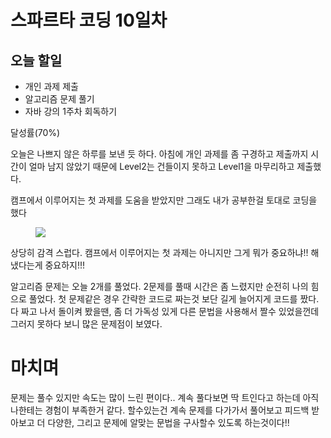 # 스파르타 코딩 10일차

## 오늘 할일 

- 개인 과제 제출 
- 알고리즘 문제 풀기
- 자바 강의 1주차 회독하기 

달성률(70%)

오늘은 나쁘지 않은 하루를 보낸 듯 하다. 아침에 개인 과제를 좀 구경하고 제출까지 시간이 얼마 남지 않았기 때문에 
Level2는 건들이지 못하고 Level1을 마무리하고 제출했다. 

캠프에서 이루어지는 첫 과제를 도움을 받았지만 그래도 내가 공부한걸 토대로 코딩을 했다 
<figure>
    <img src="https://encrypted-tbn0.gstatic.com/images?q=tbn:ANd9GcR-WZBn4N6PNEIokBXhwAIUiOsh7MMirJ6G9A&s">
</figure>

상당히 감격 스럽다. 캠프에서 이루어지는 첫 과제는 아니지만 그게 뭐가 중요하냐!! 해냈다는게 중요하지!!! 

알고리즘 문제는 오늘 2개를 풀었다. 2문제를 풀때 시간은 좀 느렸지만 순전히 나의 힘으로 풀었다. 
첫 문제같은 경우 간략한 코드로 짜는것 보단 길게 늘어지게 코드를 짰다. 다 짜고 나서 돌이켜 봤을땐, 
좀 더 가독성 있게 다른 문법을 사용해서 짤수 있었을껀데 그러지 못하다 보니 많은 문제점이 보였다. 


# 마치며 

문제는 풀수 있지만 속도는 많이 느린 편이다.. 계속 풀다보면 딱 트인다고 하는데 아직 나한테는 경험이 부족한거 같다.
할수있는건 계속 문제를 다가가서 풀어보고 피드백 받아보고 더 다양한, 그리고 문제에 알맞는 문법을 구사할수 
있도록 하는것이다!! 



